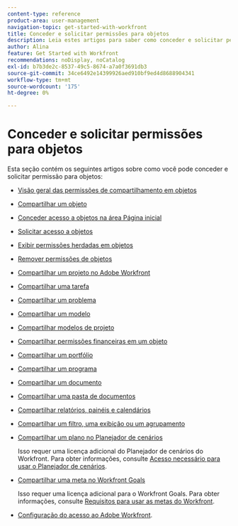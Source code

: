 ```yaml
---
content-type: reference
product-area: user-management
navigation-topic: get-started-with-workfront
title: Conceder e solicitar permissões para objetos
description: Leia estes artigos para saber como conceder e solicitar permissão para objetos no Workfront.
author: Alina
feature: Get Started with Workfront
recommendations: noDisplay, noCatalog
exl-id: b7b3de2c-8537-49c5-8674-a7a0f3691db3
source-git-commit: 34ce6492e14399926aed910bf9ed4d8688904341
workflow-type: tm+mt
source-wordcount: '175'
ht-degree: 0%

---
```


# Conceder e solicitar permissões para objetos

Esta seção contém os seguintes artigos sobre como você pode conceder e solicitar permissão para objetos:

* [Visão geral das permissões de compartilhamento em objetos](../../workfront-basics/grant-and-request-access-to-objects/sharing-permissions-on-objects-overview.md)
* [Compartilhar um objeto](../../workfront-basics/grant-and-request-access-to-objects/share-an-object.md)
* [Conceder acesso a objetos na área Página inicial](../../workfront-basics/grant-and-request-access-to-objects/grant-access-home.md)
* [Solicitar acesso a objetos](../../workfront-basics/grant-and-request-access-to-objects/request-access.md)
* [Exibir permissões herdadas em objetos](../../workfront-basics/grant-and-request-access-to-objects/view-inherited-permissions-on-objects.md)
* [Remover permissões de objetos](../../workfront-basics/grant-and-request-access-to-objects/remove-permissions-from-objects.md)
* [Compartilhar um projeto no Adobe Workfront](../../workfront-basics/grant-and-request-access-to-objects/share-a-project.md)
* [Compartilhar uma tarefa](../../workfront-basics/grant-and-request-access-to-objects/share-a-task.md)
* [Compartilhar um problema](../../workfront-basics/grant-and-request-access-to-objects/share-an-issue.md)
* [Compartilhar um modelo](../../workfront-basics/grant-and-request-access-to-objects/share-a-template.md)
* [Compartilhar modelos de projeto](../../manage-work/projects/create-and-manage-templates/share-project-template.md)
* [Compartilhar permissões financeiras em um objeto](../../workfront-basics/grant-and-request-access-to-objects/share-financial-permissions-object.md)
* [Compartilhar um portfólio](../../workfront-basics/grant-and-request-access-to-objects/share-a-portfolio..md)
* [Compartilhar um programa](../../workfront-basics/grant-and-request-access-to-objects/share-a-program.md)
* [Compartilhar um documento](../../workfront-basics/grant-and-request-access-to-objects/document-permissions.md)
* [Compartilhar uma pasta de documentos](../../workfront-basics/grant-and-request-access-to-objects/share-a-document-folder.md)
* [Compartilhar relatórios, painéis e calendários](../../workfront-basics/grant-and-request-access-to-objects/permissions-reports-dashboards-calendars.md)
* [Compartilhar um filtro, uma exibição ou um agrupamento](../../reports-and-dashboards/reports/reporting-elements/share-filter-view-grouping.md)
* [Compartilhar um plano no Planejador de cenários](../../scenario-planner/share-a-plan.md)

  Isso requer uma licença adicional do Planejador de cenários do Workfront. Para obter informações, consulte [Acesso necessário para usar o Planejador de cenários](../../scenario-planner/access-needed-to-use-sp.md).

* [Compartilhar uma meta no Workfront Goals](../../workfront-goals/workfront-goals-settings/share-a-goal.md)

  Isso requer uma licença adicional para o Workfront Goals. Para obter informações, consulte [Requisitos para usar as metas do Workfront](../../workfront-goals/goal-management/access-needed-for-wf-goals.md).

* [Configuração do acesso ao Adobe Workfront](../../administration-and-setup/add-users/configure-and-grant-access/configure-access.md).
